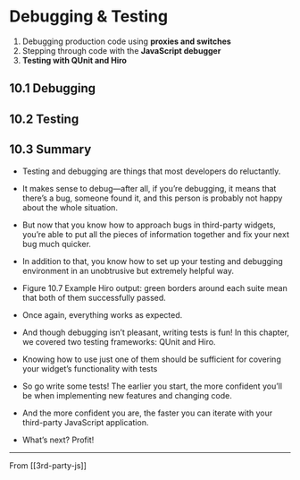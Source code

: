 # Debugging & Testing

1. Debugging production code using **proxies and switches**
2. Stepping through code with the **JavaScript debugger**
3. **Testing with QUnit and Hiro**

## **10.1 Debugging**

## **10.2 Testing**

## **10.3 Summary**

- Testing and debugging are things that most developers do reluctantly.
- It makes sense to debug—after all, if you’re debugging, it means that there’s a bug, someone found
  it, and this person is probably not happy about the whole situation.
- But now that you know how to approach bugs in third-party widgets, you’re able to put all the pieces of
  information together and fix your next bug much quicker.
- In addition to that, you know how to set up your testing and debugging environment in an unobtrusive but
  extremely helpful way.

- Figure 10.7 Example Hiro output: green borders around each suite mean that
  both of them successfully passed.
- Once again, everything works as expected.

- And though debugging isn’t pleasant, writing tests is fun! In this chapter, we covered two testing frameworks: QUnit and Hiro.
- Knowing how to use just one of them should be sufficient for covering your widget’s functionality with tests
- So go write some tests! The earlier you start, the more confident you’ll be when implementing new features and changing code.
- And the more confident you are, the faster you can iterate with your third-party JavaScript application.
- What’s next? Profit!

---

From [[3rd-party-js]]
